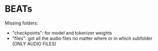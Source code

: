 # BEATs

Missing folders:
- "checkpoints": for model and tokenizer weights
- "files": got all the audio files no matter where or in which subfolder (ONLY AUDIO FILES)
